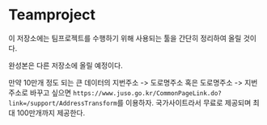 # Teamproject

이 저장소에는 팀프로젝트를 수행하기 위해 사용되는 툴을 간단히 정리하여 올릴 것이다.

완성본은 다른 저장소에 올릴 예정이다.

만약 10만개 정도 되는 큰 데이터의 지번주소 -> 도로명주소 혹은 도로명주소 -> 지번주소로 바꾸고 싶으면 `https://www.juso.go.kr/CommonPageLink.do?link=/support/AddressTransform`를 이용하자. 국가사이트라서 무료로 제공되며 최대 100만개까지 제공한다.
